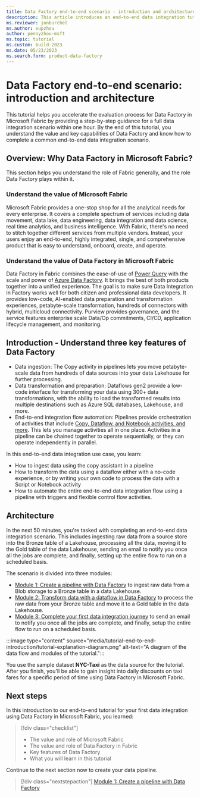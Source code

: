 ```yaml
---
title: Data Factory end-to-end scenario - introduction and architecture
description: This article introduces an end-to-end data integration tutorial that provides step-by-step guidance to help you complete a full data integration scenario with Data Factory in Microsoft Fabric within an hour.
ms.reviewer: jonburchel
ms.author: xupzhou
author: pennyzhou-msft
ms.topic: tutorial
ms.custom: build-2023
ms.date: 05/23/2023
ms.search.form: product-data-factory
---
```


# Data Factory end-to-end scenario: introduction and architecture

This tutorial helps you accelerate the evaluation process for Data Factory in Microsoft Fabric by providing a step-by-step guidance for a full data integration scenario within one hour. By the end of this tutorial, you understand the value and key capabilities of Data Factory and know how to complete a common end-to-end data integration scenario.

## Overview: Why Data Factory in Microsoft Fabric?

This section helps you understand the role of Fabric generally, and the role Data Factory plays within it.

### Understand the value of Microsoft Fabric

Microsoft Fabric provides a one-stop shop for all the analytical needs for every enterprise. It covers a complete spectrum of services including data movement, data lake, data engineering, data integration and data science, real time analytics, and business intelligence. With Fabric, there's no need to stitch together different services from multiple vendors. Instead, your users enjoy an end-to-end, highly integrated, single, and comprehensive product that is easy to understand, onboard, create, and operate.

### Understand the value of Data Factory in Microsoft Fabric

Data Factory in Fabric combines the ease-of-use of [Power Query](/power-query) with the scale and power of [Azure Data Factory](/azure/data-factory/introduction). It brings the best of both products together into a unified experience. The goal is to make sure Data Integration in Factory works well for both citizen and professional data developers. It provides low-code, AI-enabled data preparation and transformation experiences, petabyte-scale transformation, hundreds of connectors with hybrid, multicloud connectivity. Purview provides governance, and the service features enterprise scale Data/Op commitments, CI/CD, application lifecycle management, and monitoring.

## Introduction - Understand three key features of Data Factory

- Data ingestion: The Copy activity in pipelines lets you move petabyte-scale data from hundreds of data sources into your data Lakehouse for further processing.
- Data transformation and preparation: Dataflows gen2 provide a low-code interface for transforming your data using 300+ data transformations, with the ability to load the transformed results into multiple destinations such as Azure SQL databases, Lakehouse, and more.
- End-to-end integration flow automation: Pipelines provide orchestration of activities that include [Copy, Dataflow, and Notebook activities, and more](activity-overview.md). This lets you manage activities all in one place. Activities in a pipeline can be chained together to operate sequentially, or they can operate independently in parallel.

In this end-to-end data integration use case, you learn:

- How to ingest data using the copy assistant in a pipeline
- How to transform the data using a dataflow either with a no-code experience, or by writing your own code to process the data with a Script or Notebook activity
- How to automate the entire end-to-end data integration flow using a pipeline with triggers and flexible control flow activities.

## Architecture

In the next 50 minutes, you're tasked with completing an end-to-end data integration scenario. This includes ingesting raw data from a source store into the Bronze table of a Lakehouse, processing all the data, moving it to the Gold table of the data Lakehouse, sending an email to notify you once all the jobs are complete, and finally, setting up the entire flow to run on a scheduled basis.

The scenario is divided into three modules:

- [Module 1: Create a pipeline with Data Factory](tutorial-end-to-end-pipeline.md) to ingest raw data from a Blob storage to a Bronze table in a data Lakehouse.
- [Module 2: Transform data with a dataflow in Data Factory](tutorial-end-to-end-dataflow.md) to process the raw data from your Bronze table and move it to a Gold table in the data Lakehouse.
- [Module 3: Complete your first data integration journey](tutorial-end-to-end-integration.md) to send an email to notify you once all the jobs are complete, and finally, setup the entire flow to run on a scheduled basis.

:::image type="content" source="media/tutorial-end-to-end-introduction/tutorial-explanation-diagram.png" alt-text="A diagram of the data flow and modules of the tutorial.":::

You use the sample dataset **NYC-Taxi** as the data source for the tutorial. After you finish, you'll be able to gain insight into daily discounts on taxi fares for a specific period of time using Data Factory in Microsoft Fabric.

## Next steps

In this introduction to our end-to-end tutorial for your first data integration using Data Factory in Microsoft Fabric, you learned:

> [!div class="checklist"]
> - The value and role of Microsoft Fabric
> - The value and role of Data Factory in Fabric
> - Key features of Data Factory
> - What you will learn in this tutorial

Continue to the next section now to create your data pipeline.

> [!div class="nextstepaction"]
> [Module 1: Create a pipeline with Data Factory](tutorial-end-to-end-pipeline.md)
